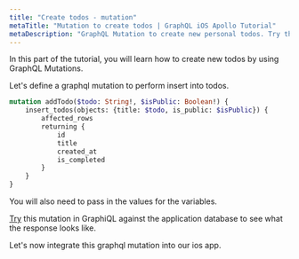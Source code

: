 ```yaml
---
title: "Create todos - mutation"
metaTitle: "Mutation to create todos | GraphQL iOS Apollo Tutorial"
metaDescription: "GraphQL Mutation to create new personal todos. Try the mutation in GraphiQL, passing the Authorization token to get authenticated results."
---
```


In this part of the tutorial, you will learn how to create new todos by using GraphQL Mutations.

Let's define a graphql mutation to perform insert into todos.

```graphql
mutation addTodo($todo: String!, $isPublic: Boolean!) {
    insert_todos(objects: {title: $todo, is_public: $isPublic}) {
        affected_rows
        returning {
            id
            title
            created_at
            is_completed
        }
    }
}
```

You will also need to pass in the values for the variables.

[Try](https://hasura.io/learn/graphql/graphiql) this mutation in GraphiQL against the application database to see what the response looks like.

Let's now integrate this graphql mutation into our ios app.

